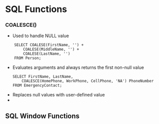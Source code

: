 # SQL Functions


### COALESCE()
* Used to handle NULL value
```
	SELECT COALESE(FirstName, '') + 
		COALESE(MiddleName, '') + 
		COALESE(LastName, '') 
	FROM Person;
```
* Evaluates arguments and always returns the first non-null value
	```
	SELECT FirstName, LastName, 
		COALESCE(HomePhone, WorkPhone, CellPhone, 'NA') PhoneNumber
	FROM EmergencyContact;
	```
* Replaces null values with user-defined value
* 

## SQL Window Functions
